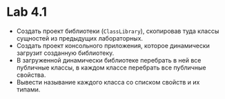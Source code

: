 # Lab 4.1
- Создать проект библиотеки (`ClassLibrary`), скопировав туда классы сущностей из предыдущих лабораторных.
- Создать проект консольного приложения, которое динамически загрузит созданную библиотеку.
- В загруженной динамически библиотеке перебрать в ней все публичные классы, в каждом классе перебрать все публичные свойства.
- Вывести называние каждого класса со списком свойств и их типами.